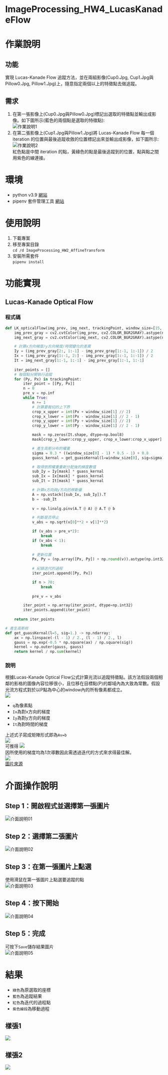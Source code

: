 # ImageProcessing_HW4_LucasKanadeFlow
 
# 作業說明
## 功能
實現 Lucas-Kanade Flow 追蹤方法，並在兩組影像(Cup0.Jpg, Cup1.Jpg與Pillow0.Jpg, Pillow1.Jpg)上，隨意指定兩個以上的特徵點去做追蹤。
## 需求
1. 在第一張影像上(Cup0.Jpg與Pillow0.Jpg)標記出選取的特徵點並輸出成影像。如下圖所示(藍色的兩個點是選取的特徵點):  
![作業說明1](/img/作業說明1.png)
2. 在第二張影像上(Cup1.Jpg與Pillow1.Jpg)將 Lucas-Kanade Flow 每一個 iteration 的位置與最後追蹤收斂的位置標記出來並輸出成影像，如下圖所示:  
![作業說明2](/img/作業說明2.png)  
紅色點是中間 iteration 的點，黃綠色的點是最後追蹤到的位置，點與點之間用紫色的線連接。

# 環境
- python v3.9 [網站](https://pipenv-fork.readthedocs.io/en/latest/)
- pipenv 套件管理工具 [網站](https://pipenv-fork.readthedocs.io/en/latest/) 

# 使用說明
1. 下載專案
2. 移至專案目錄\
`cd /d ImageProcessing_HW2_AffineTransform`
2. 安裝所需套件\
`pipenv install`

# 功能實現
## Lucas-Kanade Optical Flow
### 程式碼
```python
def LK_opticalFlow(img_prev, img_next, trackingPoint, window_size=[15, 15]):
    img_prev_gray = cv2.cvtColor(img_prev, cv2.COLOR_BGR2GRAY).astype(np.float32)
    img_next_gray = cv2.cvtColor(img_next, cv2.COLOR_BGR2GRAY).astype(np.float32)

    # 計算x方向梯度/y方向梯度/時間變化的差異
    Iy = (img_prev_gray[2:, 1:-1] - img_prev_gray[1:-1, 1:-1]) / 2
    Ix = (img_prev_gray[1:-1, 2:] - img_prev_gray[1:-1, 1:-1]) / 2
    It = img_next_gray[1:-1, 1:-1] - img_prev_gray[1:-1, 1:-1]
    
    iter_points = []
    # 每個點分開執行追蹤
    for (Py, Px) in trackingPoint:
        iter_point = [[Py, Px]]
        n = 0
        pre_v = np.inf
        while True:  
            n += 1
            # 計算要裁切的上下界
            crop_x_upper = int(Px + window_size[1] // 2)
            crop_x_lower = int(Px - window_size[1] // 2 - 1)
            crop_y_upper = int(Py + window_size[1] // 2)
            crop_y_lower = int(Py - window_size[1] // 2 - 1)

            mask = np.zeros(It.shape, dtype=np.bool8)
            mask[crop_y_lower:crop_y_upper, crop_x_lower:crop_x_upper] = True

            # 產生高斯分布的權重
            sigma = 0.3 * ((window_size[0] - 1) * 0.5 - 1) + 0.8
            guass_kernal = get_guassKernal(l=window_size[0], sig=sigma).flatten()

            # 取得依照權重重新分配後的梯度數值
            sub_Iy = Iy[mask] * guass_kernal
            sub_Ix = Ix[mask] * guass_kernal
            sub_It = It[mask] * guass_kernal

            # 計算x方向與y方向的移動量
            A = np.vstack([sub_Ix, sub_Iy]).T
            b = -sub_It
            
            v = np.linalg.pinv(A.T @ A) @ A.T @ b

            # 判斷是否停止
            v_abs = np.sqrt(v[0]**2 + v[1]**2)

            if (v_abs > pre_v*2):                
                break
            if (v_abs < 1):                
                break
            
            # 更新位置
            Px, Py = (np.array([Px, Py]) + np.round(v)).astype(np.int32)
            
            # 紀錄迭代的過程
            iter_point.append([Py, Px])

            if n > 70:                
                break
            
            pre_v = v_abs

        iter_point = np.array(iter_point, dtype=np.int32)
        iter_points.append(iter_point)
    
    return iter_points
```

```python
# 產生高斯核
def get_guassKernal(l=5, sig=1.) -> np.ndarray:
    ax = np.linspace(-(l - 1) / 2., (l - 1) / 2., l)
    gauss = np.exp(-0.5 * np.square(ax) / np.square(sig))
    kernel = np.outer(gauss, gauss)
    return kernel / np.sum(kernel)
```
### 說明
根據Lucas-Kanade Optical Flow公式計算光流以追蹤特徵點。該方法假設兩個相鄰的影格的圖像內容位移很小，且位移在目標點(P)的鄰域內為大致為常數。假設光流方程式對於以P點為中心的window內的所有像素都成立。  
![](/img/LK說明01.jpg)  
- `q`為像素點
- `Ix`為對x方向的梯度
- `Iy`為對y方向的梯度
- `It`為對時間的梯度

上述式子寫成矩陣形式即為`Av=b`  
![](/img/LK說明02.jpg)  
可推得
![](/img/LK說明03.jpg)  
因所使用的梯度均為1次導數因此需透過迭代的方式來求得最佳解。  
![](/img/Optical-flow-estimation-Left-the-Lucas-Kanade-Right-the-Lucas-Kanade-aided-by.png)  
[圖片來源](https://www.researchgate.net/figure/Optical-flow-estimation-Left-the-Lucas-Kanade-Right-the-Lucas-Kanade-aided-by_fig1_280567385)

# 介面操作說明
## Step 1：開啟程式並選擇第一張圖片
![介面說明01](/img/介面說明01.jpg)
## Step 2：選擇第二張圖片
![介面說明02](/img/介面說明02.jpg)
## Step 3：在第一張圖片上點選
使用滑鼠在第一張圖片上點選要追蹤的點  
![介面說明03](/img/介面說明03.jpg)
## Step 4：按下開始
![介面說明04](/img/介面說明04.jpg)
## Step 5：完成
可按下`Save`儲存結果圖片  
![介面說明05](/img/介面說明05.jpg)

# 結果
- `綠色`為原選取的座標  
- `藍色`為追蹤結果  
- `紅色`為迭代的過程點  
- `紫色線段`為移動過程  
## 樣張1
![](/results/Cup0.jpg)
## 樣張2
![](/results/Pillow0.jpg)